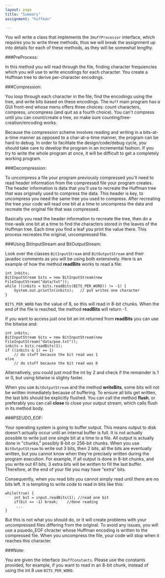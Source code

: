 ```yaml
---
layout: page
title: "Summary"
assignment: "huffman"

---
```



You will write a class that implements the `IHuffProcessor` interface, which requires you to write three methods, thus we will break the assignment up into details for each of these methods, as they will be somewhat lengthy. 


###PreProcess: 

In this method you will read through the file, finding character frequiencies which you will use to write encodings for each character. You create a Huffman tree to derive per-character encodings.

###Compression:

You loop through each character in the file, find the encodings using the tree, and write bits based on these encodings. The `Huff` main program has a GUI front-end whose menu offers three choices: count characters, compress, uncompress (and quit as a fourth choice). You can't compress until you can count/create a tree, so make sure counting/tree-creation/encoding works.

Because the compression scheme involves reading and writing in a bits-at-a-time manner as opposed to a char-at-a-time manner, the program can be hard to debug. In order to facilitate the design/code/debug cycle, you should take care to develop the program in an incremental fashion. If you try to write the whole program at once, it will be difficult to get a completely working program. 

###Decompression: 

To uncompress a file your program previously compressed you'll need to read header information from the compressed file your program creates. The header information is data that you'll use to recreate the Huffman tree that was originally used to compress the data. This header is key, to uncompress you need the same tree you used to compress. After recreating the tree your code will read one bit at a time to uncompress the data and recreate the original file that was compressed. 

Basically you read the header information to recreate the tree, then do a tree-walk one bit at a time to find the characters stored in the leaves of the Huffman tree. Each time you find a leaf you print the value there. This process recreates the original, uncompressed file.

###Using BitInputStream and BitOutputStream:

Look over the classes `BitInputStream` and `BitOutputStream` and their javadoc comments as you will be using both extensively. Here is an example of how the method **readBits** works to read a file: 

	int inbits;
    BitInputStream bits = new BitInputStream(new FileInputStream("data/txt"));
    while ((inbits = bits.readBits(BITS_PER_WORD)) != -1) {
        System.out.println(inbits);   // put writes one character
    }

`BITS_PER_WORD` has the value of 8, so this will read in 8-bit chunks. When the end of the file is reached, the method **readBits** will return -1. 

If you want to access just one bit an int returned from **readBits** you can use the bitwise and:

	int inbits;
    BitInputStream bits = new BitInputStream(new FileInputStream("data/poe.txt"));
    inbits = bits.readBits(1);
    if ((inbits & 1) == 1)
        // do stuff because the bit read was 1 
    else
        // do stuff because the bit read was 0

Alternatively, you could just mod the int by 2 and check if the remainder is 1 or 0, but using bitwise is slighty faster. 


When you use `BitOutputStream` and the method **writeBits**, some bits will not be written immediately because of buffering. To ensure all bits get written, the last bits should be explicitly flushed. You can call the method **flush**, or preferably you can call **close** to close your output stream, which calls flush in its method body. 


###PSEUDO_EOF:

Your operating system is going to buffer output. This means output to disk doesn't actually occur until an internal buffer is full. It is not actually possible to write just one single bit at a time to a file. All output is actually done in "chunks," possibly 8-bit or 256-bit chunks. When you use `BitOutputStream` to write out 3 bits, then 2 bits, all the bits are eventually written, but you cannot know when they're precisely written during the program execution. For example, if all output is done in 8-bit chunks, and you write out 61 bits, 3 extra bits will be written to fill the last buffer. Therefore, at the end of your file you may have "extra" bits.

Consequently, when you read bits you cannot simply read until there are no bits left. It is tempting to write code to read in bits like this: 

	while(true) { 
		int bit = input.readBits(1); //read one bit
		if(bit == -1) break; 	//done reading
		 ...
	}

But this is not what you should do, or it will create problems with your uncompressed files differing from the original. To avoid any issues, you will use a psuedo_EOF chracter whose Huffman encoding is written to the compressed file. When you uncompress the file, your code will stop when it reaches this character. 


###Note:

You are given the interface `IHuffConstants`. Please use the constants provided, for example, if you want to read in an 8-bit chunk, instead of using the int 8 use `BITS_PER_WORD`.